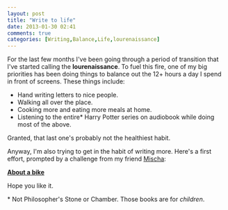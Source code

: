 ```yaml
---
layout: post
title: "Write to life"
date: 2013-01-30 02:41
comments: true
categories: [Writing,Balance,Life,lourenaissance]
---
```

For the last few months I've been going through a period of transition that I've started calling the **lourenaissance**. To fuel this fire, one of my big priorities has been doing things to balance out the 12+ hours a day I spend in front of screens. These things include:

* Hand writing letters to nice people.
* Walking all over the place.
* Cooking more and eating more meals at home.
* Listening to the entire\* Harry Potter series on audiobook while doing most of the above.

Granted, that last one's probably not the healthiest habit.

Anyway, I'm also trying to get in the habit of writing more. Here's a first effort, prompted by a challenge from my friend [Mischa](http://twitter.com/mischa):

**[About a bike](/writing/about-a-bike.html)**

Hope you like it.

\* Not Philosopher's Stone or Chamber. Those books are for *children*.

